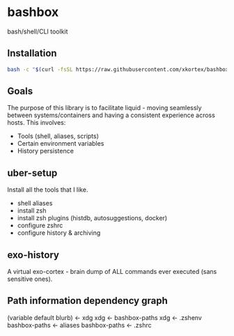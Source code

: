 # bashbox
bash/shell/CLI toolkit

## Installation
```bash
bash -c "$(curl -fsSL https://raw.githubusercontent.com/xkortex/bashbox/master/uber-setup.sh)"
```


## Goals
The purpose of this library is to facilitate liquid - moving seamlessly between
systems/containers and having a consistent experience across hosts. This involves:
- Tools (shell, aliases, scripts)
- Certain environment variables
- History persistence

## uber-setup
Install all the tools that I like. 
- shell aliases
- install zsh
- install zsh plugins (histdb, autosuggestions, docker)
- configure zshrc
- configure history & archiving

## exo-history
A virtual exo-cortex - brain dump of ALL commands ever executed 
(sans sensitive ones). 

## Path information dependency graph
(variable default blurb) <- xdg
xdg <- bashbox-paths
xdg <- .zshenv
bashbox-paths <- aliases
bashbox-paths <- .zshrc
